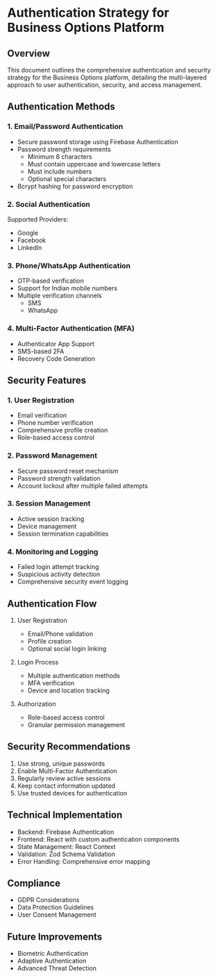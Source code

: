 # Authentication Strategy for Business Options Platform

## Overview
This document outlines the comprehensive authentication and security strategy for the Business Options platform, detailing the multi-layered approach to user authentication, security, and access management.

## Authentication Methods
### 1. Email/Password Authentication
- Secure password storage using Firebase Authentication
- Password strength requirements
  - Minimum 8 characters
  - Must contain uppercase and lowercase letters
  - Must include numbers
  - Optional special characters
- Bcrypt hashing for password encryption

### 2. Social Authentication
Supported Providers:
- Google
- Facebook
- LinkedIn

### 3. Phone/WhatsApp Authentication
- OTP-based verification
- Support for Indian mobile numbers
- Multiple verification channels
  - SMS
  - WhatsApp

### 4. Multi-Factor Authentication (MFA)
- Authenticator App Support
- SMS-based 2FA
- Recovery Code Generation

## Security Features
### 1. User Registration
- Email verification
- Phone number verification
- Comprehensive profile creation
- Role-based access control

### 2. Password Management
- Secure password reset mechanism
- Password strength validation
- Account lockout after multiple failed attempts

### 3. Session Management
- Active session tracking
- Device management
- Session termination capabilities

### 4. Monitoring and Logging
- Failed login attempt tracking
- Suspicious activity detection
- Comprehensive security event logging

## Authentication Flow
1. User Registration
   - Email/Phone validation
   - Profile creation
   - Optional social login linking

2. Login Process
   - Multiple authentication methods
   - MFA verification
   - Device and location tracking

3. Authorization
   - Role-based access control
   - Granular permission management

## Security Recommendations
1. Use strong, unique passwords
2. Enable Multi-Factor Authentication
3. Regularly review active sessions
4. Keep contact information updated
5. Use trusted devices for authentication

## Technical Implementation
- Backend: Firebase Authentication
- Frontend: React with custom authentication components
- State Management: React Context
- Validation: Zod Schema Validation
- Error Handling: Comprehensive error mapping

## Compliance
- GDPR Considerations
- Data Protection Guidelines
- User Consent Management

## Future Improvements
- Biometric Authentication
- Adaptive Authentication
- Advanced Threat Detection